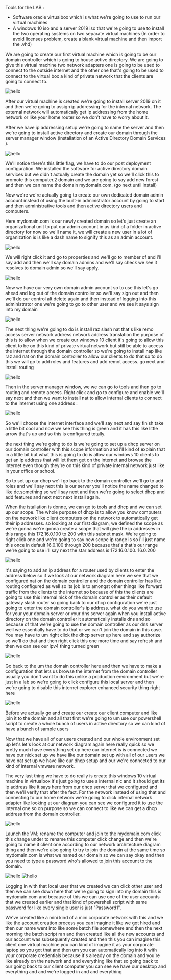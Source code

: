Tools for the LAB :

- Software oracle virtualbox which is what we're going to use to run our virtual machines
- A windows 10 iso and a server 2019 iso that we're going to use to install the two operating systems on two separate virtual machines
(In order to avoid licenses problem, create a blank virtual machine and then import the .vhd)


We are going to create our first virtual machine which is going to be our domain controller which is going to house active directory. We are going to give this virtual machine two network adapters one is going to be used to connect to the outside internet and the other one that's going to be used to connect to the virtual box a kind of private network that the clients are going to connect to.

![hello](Images/Diag1.png)


After our virtual machine is created we're going to install server 2019 on it and then we're going to assign ip addressing for the internal network. The external network will automatically get ip addressing from the home network or like your home router so we don't have to worry about it. 

After we have ip addressing setup we're going to name the server and then we're going to install active directory and create our domain through the server manager window (installation of an Active Directory Domain Services ).



![hello](Images/Diag2.png)

We'll notice there's this little flag, we have to do our post deployment configuration. We installed the software for active directory domain services but we didn't actually create the domain yet so we'll click this to promote this computer.2 domain and we are going to say add new forest and then we can name the domain mydomain.com. (go next until install)

Now we're we're actually going to create our own dedicated domain admin account instead of using the built-in administrator account by going to start and then administrative tools and then active directory users and computers.

Here mydomain.com is our newly created domain so let's just create an organizational unit to put our admin account in as kind of a folder in active directory for now so we'll name it, we will create a new user in a lot of organization is is like a dash name to signify this as an admin account.

![hello](Images/Diag3.png)

We will right click it and go to properties and we'll go to member of and i'll say add and then we'll say domain admins and we'll say check we see it resolves to domain admin so we'll say apply.


![hello](Images/Diag4.png)


Now we have our very own domain admin account so to use this let's go ahead and log out of the domain controller so we'll say sign out and then we'll do our control alt delete again and then instead of logging into this administrator one we're going to go to other user and we see it says sign into my domain

![hello](Images/Diag5.png)

The next thing we're going to do is install raz slash nat that's like remo access server network address network address translation the purpose of this is to allow when we create our windows 10 client it's going to allow this client to be on this kind of private virtual network but still be able to access the internet through the domain controller so we're going to install nap like raz and nat on the domain controller to allow our clients to do that so to do this we will go to add roles and features and add remot access. go next and install routing

![hello](Images/Diag6.png)

Then in the server manager window, we we can go to tools and then go to routing and remote access. Right click and go to configure and enable we'll say next and then we want to install nat to allow internal clients to connect to the internet using one address :

![hello](Images/Diag7.png)

So we'll choose the internet interface and we'll say next and say finish take a little bit cool and now we see this thing is green and it has this like little arrow that's up and so this is configured totally.

the next thing we're going to do is we're going to set up a dhcp server on our domain controller with this scope information and i'll kind of explain that in a little bit but what this is going to do is allow our windows 10 clients to get an ip address that will let them get on the internet and browse the internet even though they're on this kind of private internal network just like in your office or school.

So to set up our dhcp we'll go back to the domain controller we'll go to add roles and we'll say next this is our server you'll notice the name changed to like dc.something so we'll say next and then we're going to select dhcp and add features and next next next install again.

When the istallation is donne, we can go to tools and dhcp and we can set up our scope. The whole purpose of dhcp is to allow you know computers on the network like client computers on the network to automatically get their ip addresses. so looking at our first diagram, we defined the scope as we're gonna we're gonna create a scope that will give the ip addresses in this range this 172.16.0.100 to 200 with this subnet mask.  We're going to right click one and we're going to say new scope ip range is so i'll just name this once in default 16.0.100 through 200 because that's that's our range we're going to use i'll say next the star address is 172.16.0.100. 16.0.200 

![hello](Images/Diag8.png)


 it's saying to add an ip address for a router used by clients to enter the address below so if we look at our network diagram here we see that we configured nat on the domain controller and the domain controller has like routing configured as well so its job is to amongst other things like forward traffic from the clients to the internet so because of this the clients are going to use this internal nick of the domain controller as their default gateway slash router so going back to our dhcp configuration we're just going to enter the domain controller's ip address. what do you want to use for your your domain server or your dns server again when you install active directory on the domain controller it automatically installs dns and so because of that we're going to use the domain controller as our dns server well we essentially have to do that or we can't join the domain in this case. You may have to um right click the dhcp server up here and say authorize so we'll do that and then right click this one more time and say refresh and then we can see our ipv4 thing turned green

![hello](Images/Diag9.png)

Go back to the um the domain controller here and then we have to make a configuration that lets us browse the internet from the domain controller usually you don't want to do this unlike a production environment but we're just in a lab so we're going to click configure this local server and then we're going to disable this internet explorer enhanced security thing right here 

![hello](Images/Diag10.png)

Before we actually go and create our create our client computer and like join it to the domain and all that first we're going to um use our powershell script to create a whole bunch of users in active directory so we can kind of have a bunch of sample users

Now that we have all of our users created and our whole environment set up let's let's look at our network diagram again here really quick so we pretty much have everything set up here our internet is is connected we have our nick set up we have like our domain set up with all of our users we have nat set up we have like our dhcp setup and our we're connected to our kind of internal vmware network.

The very last thing we have to do really is create this windows 10 virtual machine in virtualbox it's just going to use a internal nic and it should get its ip address like it says here from our dhcp server that we configured and then we'll verify that after the fact. For the network instead of using that and connecting to our home network we're going to click internal network adapter like looking at our diagram you can see we configured it to use the internal one so on purpose so we can connect to like we can get a dhcp address from the domain controller. 

![hello](Images/Diag12.png)

Launch the VM; rename the computer and join to the mydomain.com click this change under to rename this computer click change and then we're going to name it client one according to our network architecture diagram thing and then we're also going to try to join the domain at the same time so mydomain.com is what we named our domain so we can say okay and then you need to type a password who's allowed to join this account to the domain.

![hello](Images/Diag13.png)
![hello](Images/Diag14.png)

Logging in with that local user that we created we can click other user and then we can see down here that we're going to sign into my domain this is mydomain.com and because of this we can use one of the user accounts that we created earlier and that kind of powershell script with same password for like every single user is just "Password1".

We've created like a mini kind of a mini corporate network with this and we like the account creation process you can imagine it like we got hired and then our name went into like some batch file somewhere and then the next morning the batch script ran and then created like all the new accounts and our account was subsequently created and then this you can imagine this client one virtual machine you can kind of imagine it as your corporate laptop so you got that and then um you can automatically log into it with your corporate credentials because it's already on the domain and you're like already on the network and and everything like that so going back to our going back to our client computer you can see we have our desktop and everything and and we're logged in and and everything
 
